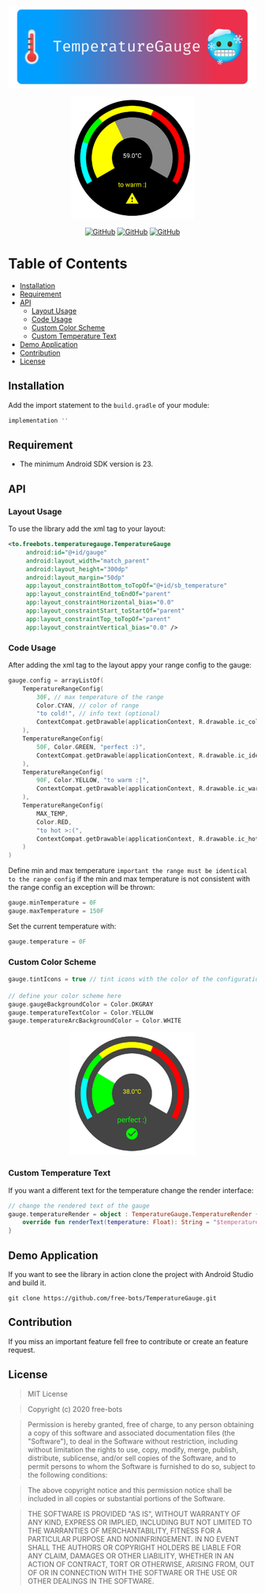![](./.README/temperature-gauge-header.png)

<div align="center">
  <img height="250" src="./.README/gauge-example.png"/>
</div>

<p align="center">
    <a href="https://github.com/free-bots/TemperatureGauge/releases" alt="GitHub release (latest by date)">
        <img alt="GitHub" src="https://img.shields.io/github/v/release/free-bots/TemperatureGauge?style=flat-square"></a>
    <a href="https://github.com/free-bots/TemperatureGauge/blob/master/LICENSE" alt="License">
        <img alt="GitHub" src="https://img.shields.io/github/license/free-bots/TemperatureGauge?style=flat-square"></a>
    <a href="https://github.com/free-bots/TemperatureGauge/graphs/contributors" alt="Contributors">
        <img alt="GitHub" src="https://img.shields.io/github/contributors/free-bots/TemperatureGauge?style=flat-square"></a>
</p>


# Table of Contents

- [Installation](#installation)
- [Requirement](#requirement)
- [API](#api)
	- [Layout Usage](#layout-usage)
    - [Code Usage](#code-usage)
    - [Custom Color Scheme](#custom-color-scheme)
    - [Custom Temperature Text](#custom-temperature-text)
- [Demo Application](#demo-application)
- [Contribution](#contribution)
- [License](#license)

## Installation
Add the import statement to the `build.gradle` of your module:

```gradle
implementation ''
```

## Requirement

- The minimum Android SDK version is 23.

## API

### Layout Usage

To use the library add the xml tag to your layout:

```xml
<to.freebots.temperaturegauge.TemperatureGauge
     android:id="@+id/gauge"
     android:layout_width="match_parent"
     android:layout_height="300dp"
     android:layout_margin="50dp"
     app:layout_constraintBottom_toTopOf="@+id/sb_temperature"
     app:layout_constraintEnd_toEndOf="parent"
     app:layout_constraintHorizontal_bias="0.0"
     app:layout_constraintStart_toStartOf="parent"
     app:layout_constraintTop_toTopOf="parent"
     app:layout_constraintVertical_bias="0.0" />
```

### Code Usage
After adding the xml tag to the layout appy your range config to the gauge:

```kotlin
gauge.config = arrayListOf(
    TemperatureRangeConfig(
        30F, // max temperature of the range
        Color.CYAN, // color of range
        "to cold!", // info text (optional)
        ContextCompat.getDrawable(applicationContext, R.drawable.ic_cold) // icon (optional)
    ),
    TemperatureRangeConfig(
        50F, Color.GREEN, "perfect :)",
        ContextCompat.getDrawable(applicationContext, R.drawable.ic_ideal)
    ),
    TemperatureRangeConfig(
        90F, Color.YELLOW, "to warm :|",
        ContextCompat.getDrawable(applicationContext, R.drawable.ic_warm)
    ),
    TemperatureRangeConfig(
        MAX_TEMP,
        Color.RED,
        "to hot >:(",
        ContextCompat.getDrawable(applicationContext, R.drawable.ic_hot)
    )
)
```

Define min and max temperature `important the range must be identical to the range config` if the min and max temperature is not consistent with the range config an exception will be thrown:

```kotlin
gauge.minTemperature = 0F
gauge.maxTemperature = 150F
```

Set the current temperature with:

```kotlin
gauge.temperature = 0F
```

### Custom Color Scheme

```kotlin
gauge.tintIcons = true // tint icons with the color of the configuration

// define your color scheme here
gauge.gaugeBackgroundColor = Color.DKGRAY
gauge.temperatureTextColor = Color.YELLOW
gauge.temperatureArcBackgroundColor = Color.WHITE
```

<div align="center">
  <img height="250" src="./.README/gauge-custom-colors.png"/>
</div>

### Custom Temperature Text

If you want a different text for the temperature change the render interface:

```kotlin
// change the rendered text of the gauge
gauge.temperatureRender = object : TemperatureGauge.TemperatureRender {
    override fun renderText(temperature: Float): String = "$temperature °C :)"
}
```

## Demo Application

If you want to see the library in action clone the project with Android Studio and build it.

```
git clone https://github.com/free-bots/TemperatureGauge.git
```

## Contribution

If you miss an important feature fell free to contribute or create an feature request.

## License

> MIT License

> Copyright (c) 2020 free-bots

> Permission is hereby granted, free of charge, to any person obtaining a copy
of this software and associated documentation files (the "Software"), to deal
in the Software without restriction, including without limitation the rights
to use, copy, modify, merge, publish, distribute, sublicense, and/or sell
copies of the Software, and to permit persons to whom the Software is
furnished to do so, subject to the following conditions:

> The above copyright notice and this permission notice shall be included in all
copies or substantial portions of the Software.

> THE SOFTWARE IS PROVIDED "AS IS", WITHOUT WARRANTY OF ANY KIND, EXPRESS OR
IMPLIED, INCLUDING BUT NOT LIMITED TO THE WARRANTIES OF MERCHANTABILITY,
FITNESS FOR A PARTICULAR PURPOSE AND NONINFRINGEMENT. IN NO EVENT SHALL THE
AUTHORS OR COPYRIGHT HOLDERS BE LIABLE FOR ANY CLAIM, DAMAGES OR OTHER
LIABILITY, WHETHER IN AN ACTION OF CONTRACT, TORT OR OTHERWISE, ARISING FROM,
OUT OF OR IN CONNECTION WITH THE SOFTWARE OR THE USE OR OTHER DEALINGS IN THE
SOFTWARE.
